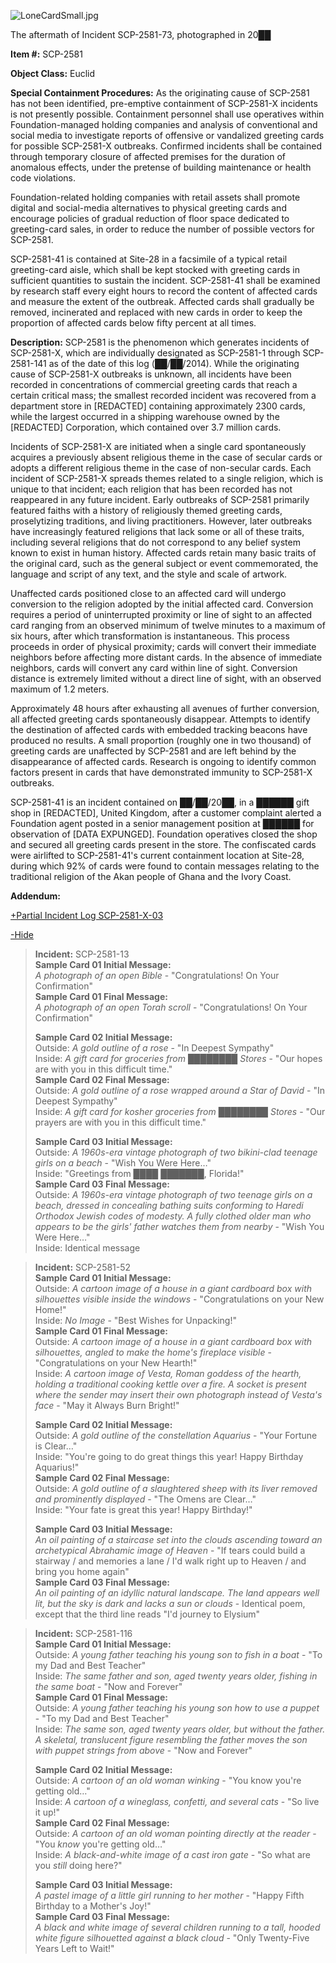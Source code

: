 ![LoneCardSmall.jpg](http://scp-wiki.wdfiles.com/local--files/scp-2581/LoneCardSmall.jpg)

The aftermath of Incident SCP-2581-73, photographed in 20██

**Item #:** SCP-2581

**Object Class:** Euclid

**Special Containment Procedures:** As the originating cause of SCP-2581 has not been identified, pre-emptive containment of SCP-2581-X incidents is not presently possible. Containment personnel shall use operatives within Foundation-managed holding companies and analysis of conventional and social media to investigate reports of offensive or vandalized greeting cards for possible SCP-2581-X outbreaks. Confirmed incidents shall be contained through temporary closure of affected premises for the duration of anomalous effects, under the pretense of building maintenance or health code violations.

Foundation-related holding companies with retail assets shall promote digital and social-media alternatives to physical greeting cards and encourage policies of gradual reduction of floor space dedicated to greeting-card sales, in order to reduce the number of possible vectors for SCP-2581.

SCP-2581-41 is contained at Site-28 in a facsimile of a typical retail greeting-card aisle, which shall be kept stocked with greeting cards in sufficient quantities to sustain the incident. SCP-2581-41 shall be examined by research staff every eight hours to record the content of affected cards and measure the extent of the outbreak. Affected cards shall gradually be removed, incinerated and replaced with new cards in order to keep the proportion of affected cards below fifty percent at all times.

**Description:** SCP-2581 is the phenomenon which generates incidents of SCP-2581-X, which are individually designated as SCP-2581-1 through SCP-2581-141 as of the date of this log (██/██/2014). While the originating cause of SCP-2581-X outbreaks is unknown, all incidents have been recorded in concentrations of commercial greeting cards that reach a certain critical mass; the smallest recorded incident was recovered from a department store in \[REDACTED\] containing approximately 2300 cards, while the largest occurred in a shipping warehouse owned by the \[REDACTED\] Corporation, which contained over 3.7 million cards.

Incidents of SCP-2581-X are initiated when a single card spontaneously acquires a previously absent religious theme in the case of secular cards or adopts a different religious theme in the case of non-secular cards. Each incident of SCP-2581-X spreads themes related to a single religion, which is unique to that incident; each religion that has been recorded has not reappeared in any future incident. Early outbreaks of SCP-2581 primarily featured faiths with a history of religiously themed greeting cards, proselytizing traditions, and living practitioners. However, later outbreaks have increasingly featured religions that lack some or all of these traits, including several religions that do not correspond to any belief system known to exist in human history. Affected cards retain many basic traits of the original card, such as the general subject or event commemorated, the language and script of any text, and the style and scale of artwork.

Unaffected cards positioned close to an affected card will undergo conversion to the religion adopted by the initial affected card. Conversion requires a period of uninterrupted proximity or line of sight to an affected card ranging from an observed minimum of twelve minutes to a maximum of six hours, after which transformation is instantaneous. This process proceeds in order of physical proximity; cards will convert their immediate neighbors before affecting more distant cards. In the absence of immediate neighbors, cards will convert any card within line of sight. Conversion distance is extremely limited without a direct line of sight, with an observed maximum of 1.2 meters.

Approximately 48 hours after exhausting all avenues of further conversion, all affected greeting cards spontaneously disappear. Attempts to identify the destination of affected cards with embedded tracking beacons have produced no results. A small proportion (roughly one in two thousand) of greeting cards are unaffected by SCP-2581 and are left behind by the disappearance of affected cards. Research is ongoing to identify common factors present in cards that have demonstrated immunity to SCP-2581-X outbreaks.

SCP-2581-41 is an incident contained on ██/██/20██, in a ██████ gift shop in \[REDACTED\], United Kingdom, after a customer complaint alerted a Foundation agent posted in a senior management position at ██████ for observation of \[DATA EXPUNGED\]. Foundation operatives closed the shop and secured all greeting cards present in the store. The confiscated cards were airlifted to SCP-2581-41's current containment location at Site-28, during which 92% of cards were found to contain messages relating to the traditional religion of the Akan people of Ghana and the Ivory Coast.

**Addendum:**

[+Partial Incident Log SCP-2581-X-03](javascript:;)

[\-Hide](javascript:;)

> **Incident:** SCP-2581-13  
> **Sample Card 01 Initial Message:**  
> _A photograph of an open Bible_ - "Congratulations! On Your Confirmation"  
> **Sample Card 01 Final Message:**  
> _A photograph of an open Torah scroll_ - "Congratulations! On Your Confirmation"
> 
> **Sample Card 02 Initial Message:**  
> Outside: _A gold outline of a rose_ - "In Deepest Sympathy"  
> Inside: _A gift card for groceries from ████████ Stores_ - "Our hopes are with you in this difficult time."  
> **Sample Card 02 Final Message:**  
> Outside: _A gold outline of a rose wrapped around a Star of David_ - "In Deepest Sympathy"  
> Inside: _A gift card for kosher groceries from ████████ Stores_ - "Our prayers are with you in this difficult time."
> 
> **Sample Card 03 Initial Message:**  
> Outside: _A 1960s-era vintage photograph of two bikini-clad teenage girls on a beach_ - "Wish You Were Here…"  
> Inside: "Greetings from ████ ███████, Florida!"  
> **Sample Card 03 Final Message:**  
> Outside: _A 1960s-era vintage photograph of two teenage girls on a beach, dressed in concealing bathing suits conforming to Haredi Orthodox Jewish codes of modesty. A fully clothed older man who appears to be the girls' father watches them from nearby_ - "Wish You Were Here…"  
> Inside: Identical message

> **Incident:** SCP-2581-52  
> **Sample Card 01 Initial Message:**  
> Outside: _A cartoon image of a house in a giant cardboard box with silhouettes visible inside the windows_ - "Congratulations on your New Home!"  
> Inside: _No Image_ - "Best Wishes for Unpacking!"  
> **Sample Card 01 Final Message:**  
> Outside: _A cartoon image of a house in a giant cardboard box with silhouettes, angled to make the home's fireplace visible_ - "Congratulations on your New Hearth!"  
> Inside: _A cartoon image of Vesta, Roman goddess of the hearth, holding a traditional cooking kettle over a fire. A socket is present where the sender may insert their own photograph instead of Vesta's face_ - "May it Always Burn Bright!"
> 
> **Sample Card 02 Initial Message:**  
> Outside: _A gold outline of the constellation Aquarius_ - "Your Fortune is Clear…"  
> Inside: "You're going to do great things this year! Happy Birthday Aquarius!"  
> **Sample Card 02 Final Message:**  
> Outside: _A gold outline of a slaughtered sheep with its liver removed and prominently displayed_ - "The Omens are Clear…"  
> Inside: "Your fate is great this year! Happy Birthday!"
> 
> **Sample Card 03 Initial Message:**  
> _An oil painting of a staircase set into the clouds ascending toward an archetypical Abrahamic image of Heaven_ - "If tears could build a stairway / and memories a lane / I'd walk right up to Heaven / and bring you home again"  
> **Sample Card 03 Final Message:**  
> _An oil painting of an idyllic natural landscape. The land appears well lit, but the sky is dark and lacks a sun or clouds_ - Identical poem, except that the third line reads "I'd journey to Elysium"

> **Incident:** SCP-2581-116  
> **Sample Card 01 Initial Message:**  
> Outside: _A young father teaching his young son to fish in a boat_ - "To my Dad and Best Teacher"  
> Inside: _The same father and son, aged twenty years older, fishing in the same boat_ - "Now and Forever"  
> **Sample Card 01 Final Message:**  
> Outside: _A young father teaching his young son how to use a puppet_ - "To my Dad and Best Teacher"  
> Inside: _The same son, aged twenty years older, but without the father. A skeletal, translucent figure resembling the father moves the son with puppet strings from above_ - "Now and Forever"
> 
> **Sample Card 02 Initial Message:**  
> Outside: _A cartoon of an old woman winking_ - "You know you're getting old…"  
> Inside: _A cartoon of a wineglass, confetti, and several cats_ - "So live it up!"  
> **Sample Card 02 Final Message:**  
> Outside: _A cartoon of an old woman pointing directly at the reader_ - "You _know_ you're getting old…"  
> Inside: _A black-and-white image of a cast iron gate_ - "So what are you _still_ doing here?"
> 
> **Sample Card 03 Initial Message:**  
> _A pastel image of a little girl running to her mother_ - "Happy Fifth Birthday to a Mother's Joy!"  
> **Sample Card 03 Final Message:**  
> _A black and white image of several children running to a tall, hooded white figure silhouetted against a black cloud_ - "Only Twenty-Five Years Left to Wait!"